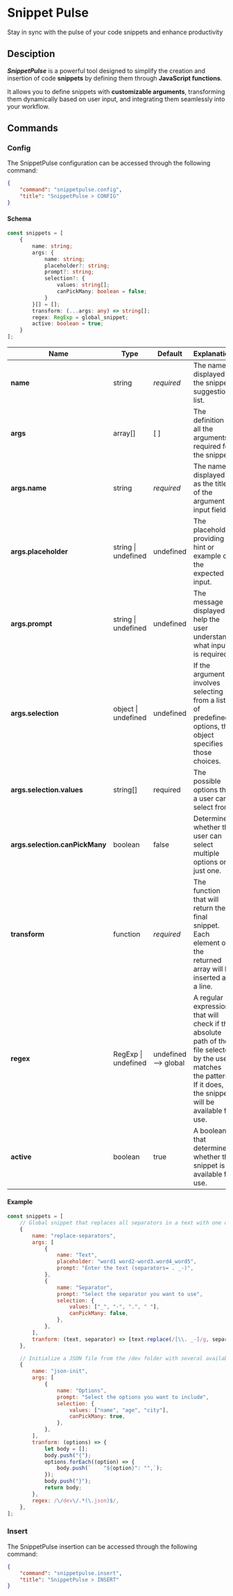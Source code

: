 # Snippet Pulse

Stay in sync with the pulse of your code snippets and enhance productivity

## Desciption

**_SnippetPulse_** is a powerful tool designed to simplify the creation and insertion of code **snippets** by defining them through **JavaScript functions**.

It allows you to define snippets with **customizable arguments**, transforming them dynamically based on user input, and integrating them seamlessly into your workflow.

## Commands

### Config

The SnippetPulse configuration can be accessed through the following command:

```json
{
    "command": "snippetpulse.config",
    "title": "SnippetPulse > CONFIG"
}
```

#### Schema

```ts
const snippets = [
    {
        name: string;
        args: {
            name: string;
            placeholder?: string;
            prompt?: string;
            selection?: {
                values: string[];
                canPickMany: boolean = false;
            }
        }[] = [];
        transform: (...args: any) => string[];
        regex: RegExp = global_snippet;
        active: boolean = true;
    }
];
```

| Name                           | Type                | Default              | Explanation                                                                                                                                                        |
| ------------------------------ | ------------------- | -------------------- | ------------------------------------------------------------------------------------------------------------------------------------------------------------------ |
| **name**                       | string              | _required_           | The name displayed in the snippet suggestions list.                                                                                                                |
| **args**                       | array[]             | [ ]                  | The definition of all the arguments required for the snippet.                                                                                                      |
| **args.name**                  | string              | _required_           | The name displayed as the title of the argument input field.                                                                                                       |
| **args.placeholder**           | string \| undefined | undefined            | The placeholder providing a hint or example of the expected input.                                                                                                 |
| **args.prompt**                | string \| undefined | undefined            | The message displayed to help the user understand what input is required.                                                                                          |
| **args.selection**             | object \| undefined | undefined            | If the argument involves selecting from a list of predefined options, this object specifies those choices.                                                         |
| **args.selection.values**      | string[]            | required             | The possible options that a user can select from.                                                                                                                  |
| **args.selection.canPickMany** | boolean             | false                | Determines whether the user can select multiple options or just one.                                                                                               |
| **transform**                  | function            | _required_           | The function that will return the final snippet. Each element of the returned array will be inserted as a line.                                                    |
| **regex**                      | RegExp \| undefined | undefined --> global | A regular expression that will check if the absolute path of the file selected by the user matches the pattern. If it does, the snippet will be available for use. |
| **active**                     | boolean             | true                 | A boolean that determines whether the snippet is available for use.                                                                                                |

#### Example

```js
const snippets = [
    // Global snippet that replaces all separators in a text with one of the options
    {
        name: "replace-separators",
        args: [
            {
                name: "Text",
                placeholder: "word1 word2-word3.word4_word5",
                prompt: "Enter the text (separators= . _-)",
            },
            {
                name: "Separator",
                prompt: "Select the separator you want to use",
                selection: {
                    values: ["_", "-", ".", " "],
                    canPickMany: false,
                },
            },
        ],
        tranform: (text, separator) => [text.replace(/[\\. _-]/g, separator)],
    },

    // Initialize a JSON file from the /dev folder with several available options.
    {
        name: "json-init",
        args: [
            {
                name: "Options",
                prompt: "Select the options you want to include",
                selection: {
                    values: ["name", "age", "city"],
                    canPickMany: true,
                },
            },
        ],
        tranform: (options) => {
            let body = [];
            body.push("{");
            options.forEach((option) => {
                body.push(`    "${option}": "",`);
            });
            body.push("}");
            return body;
        },
        regex: /\/dev\/.*(\.json)$/,
    },
];
```

### Insert

The SnippetPulse insertion can be accessed through the following command:

```json
{
    "command": "snippetpulse.insert",
    "title": "SnippetPulse > INSERT"
}
```

